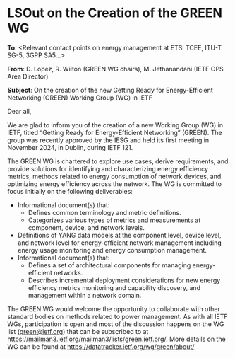 # LSOut on the Creation of the GREEN WG
**To**: <Relevant contact points on energy management at ETSI TCEE, ITU-T SG-5, 3GPP SA5…>

**From**: D. Lopez, R. Wilton (GREEN WG chairs), M. Jethanandani (IETF OPS Area Director)

**Subject**: On the creation of the new Getting Ready for Energy-Efficient Networking (GREEN) Working Group (WG) in IETF
 
Dear all,
 
We are glad to inform you of the creation of a new Working Group (WG) in IETF, titled “Getting Ready for Energy-Efficient Networking” (GREEN). The group was recently approved by the IESG and held its first meeting in November 2024, in Dublin, during IETF 121.
 
The GREEN WG is chartered to explore use cases, derive requirements, and provide solutions for identifying and characterizing energy efficiency metrics, methods related to energy consumption of network devices, and optimizing energy efficiency across the network. The WG is committed to focus initially on the following deliverables:
* Informational document(s) that:
   + Defines common terminology and metric definitions.
   + Categorizes various types of metrics and measurements at component, device, and network levels.
* Definitions of YANG data models at the component level, device level, and network level for energy-efficient network management including energy usage monitoring and energy consumption management.
* Informational document(s) that:
   + Defines a set of architectural components for managing energy-efficient networks.
   + Describes incremental deployment considerations for new energy efficiency metrics monitoring and capability discovery, and management within a network domain.
 
The GREEN WG would welcome the opportunity to collaborate with other standard bodies on methods related to power management. As with all IETF WGs, participation is open and most of the discussion happens on the WG list (green@ietf.org) that can be subscribed to at https://mailman3.ietf.org/mailman3/lists/green.ietf.org/. More details on the WG can be found at https://datatracker.ietf.org/wg/green/about/

